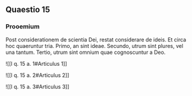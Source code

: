 ## Quaestio 15

### Prooemium

Post considerationem de scientia Dei, restat considerare de ideis. Et circa hoc quaeruntur tria. Primo, an sint ideae. Secundo, utrum sint plures, vel una tantum. Tertio, utrum sint omnium quae cognoscuntur a Deo.

![[I q. 15 a. 1#Articulus 1]]

![[I q. 15 a. 2#Articulus 2]]

![[I q. 15 a. 3#Articulus 3]]

